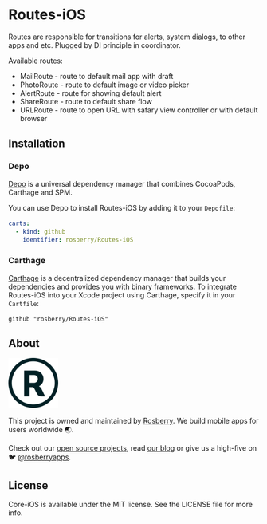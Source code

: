 # Routes-iOS

Routes are responsible for transitions for alerts, system dialogs, to other apps and etc. Plugged by DI principle in coordinator.

Available routes:
- MailRoute - route to default mail app with draft
- PhotoRoute - route to default image or video picker
- AlertRoute - route for showing default alert
- ShareRoute - route to default share flow
- URLRoute - route to open URL with safary view controller or with default browser

## Installation

### Depo

[Depo](https://github.com/rosberry/depo) is a universal dependency manager that combines CocoaPods, Carthage and SPM.

You can use Depo to install Routes-iOS by adding it to your `Depofile`:
```yaml
carts:
  - kind: github
    identifier: rosberry/Routes-iOS
```

### Carthage

[Carthage](https://github.com/Carthage/Carthage) is a decentralized dependency manager that builds your dependencies and provides you with binary frameworks. To integrate Routes-iOS into your Xcode project using Carthage, specify it in your `Cartfile`:

```ogdl
github "rosberry/Routes-iOS"
```

## About

<img src="https://github.com/rosberry/Foundation/blob/master/Assets/full_logo.png?raw=true" height="100" />

This project is owned and maintained by [Rosberry](http://rosberry.com). We build mobile apps for users worldwide 🌏.

Check out our [open source projects](https://github.com/rosberry), read [our blog](https://medium.com/@Rosberry) or give us a high-five on 🐦 [@rosberryapps](http://twitter.com/RosberryApps).

## License

Core-iOS is available under the MIT license. See the LICENSE file for more info.
